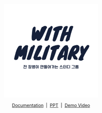 <p align="center"><a href="#">
<img src="https://github.com/SungjunIm/feature/blob/main/images/LOGO_1.png" height="300"></a> 
</p>

<p align="center">
    <a href="https://docs.codesquare.space">Documentation</a>&nbsp;&nbsp;|&nbsp;&nbsp;<a href="https://github.com/osamhack2020/WEB_CodeSquare_AmongUs/tree/master/PPT">PPT</a>&nbsp;&nbsp;|&nbsp;&nbsp;<a href="https://youtu.be/ilhsXxxd2V0">Demo Video</a>

</p>
